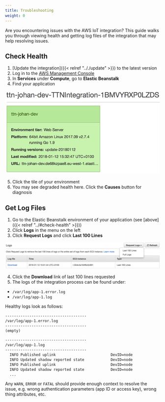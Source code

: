 ```yaml
---
title: Troubleshooting
weight: 0
---
```


Are you encountering issues with the AWS IoT integration? This guide walks you through viewing health and getting log files of the integration that may help resolving issues.

## Check Health

1. [Update the integration]({{< relref ".././update" >}}) to the latest version
2. Log in to the [AWS Management Console](http://console.aws.amazon.com)
3. In **Services** under **Compute**, go to **Elastic Beanstalk**
4. Find your application

  ![EBS tile](../ebs-tile.png)

5. Click the tile of your environment
6. You may see degraded health here. Click the **Causes** button for diagnosis

## Get Log Files

1. Go to the Elastic Beanstalk environment of your application (see [above]({{< relref "../#check-health" >}}))
2. Click **Logs** in the menu on the left
3. Click **Request Logs** and click **Last 100 Lines**

  ![Request logs](../request-logs.png)

4. Click the **Download** link of last 100 lines requested
5. The logs of the integration process can be found under:

  * `/var/log/app-1.error.log`
  * `/var/log/app-1.log`

  Healthy logs look as follows:

  ```
  -------------------------------------
  /var/log/app-1.error.log
  -------------------------------------
  (empty)
  ```

  ```
  -------------------------------------
  /var/log/app-1.log
  -------------------------------------
    INFO Published uplink                         DevID=node
    INFO Updated shadow reported state            DevID=node
    INFO Published uplink                         DevID=node
    INFO Updated shadow reported state            DevID=node
    ...
  ```

  Any `WARN`, `ERROR` or `FATAL` should provide enough context to resolve the issue, e.g. wrong authentication parameters (app ID or access key), wrong thing attributes, etc.
